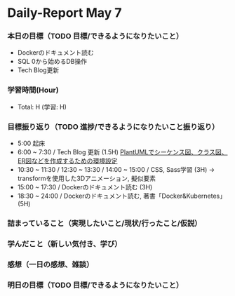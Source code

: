 # Daily-Report May 7

### 本日の目標（TODO 目標/できるようになりたいこと）
- Dockerのドキュメント読む
- SQL 0から始めるDB操作
- Tech Blog更新

### 学習時間(Hour)
- Total:  H (学習: H)

### 目標振り返り（TODO 進捗/できるようになりたいこと振り返り）
- 5:00 起床
- 6:00 ~ 7:30 / Tech Blog 更新 (1.5H)
[PlantUMLでシーケンス図、クラス図、ER図などを作成するための環境設定](https://qiita.com/arihori13/items/f18fb5cbcf5e70c94001)
- 10:30 ~ 11:30 / 12:30 ~ 13:30 / 14:00 ~ 15:00 / CSS, Sass学習 (3H)
-> transformを使用した3Dアニメーション, 擬似要素
- 15:00 ~ 17:30 / Dockerのドキュメント読む (3H)
- 18:30 ~ 24:00 / Dockerのドキュメント読む, 著書「Docker&Kubernetes」 (5H)


### 詰まっていること（実現したいこと/現状/行ったこと/仮説）


### 学んだこと（新しい気付き、学び）


### 感想（一日の感想、雑談）


### 明日の目標（TODO 目標/できるようになりたいこと）


